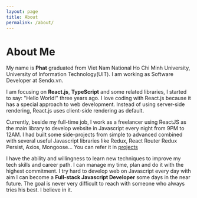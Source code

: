```yaml
---
layout: page
title: About
permalink: /about/
---
```


# About Me

My name is **Phat** graduated from Viet Nam National Ho Chi Minh University, University of Information Technology(UIT). I am working as Software Developer at Sendo.vn.

I am focusing on **React.js**, **TypeScript** and some related libraries, I started to say: "Hello World!" three years ago. I love coding with React.js because it has a special approach to web development. Instead of using server-side rendering, React.js uses client-side rendering as default.

Currently, beside my full-time job, I work as a freelancer using ReactJS as the main library to develop website in Javascript every night from 9PM to 12AM.
I had built some side-projects from simple to advanced combined with several useful Javascript libraries like Redux, React Router Redux Persist, Axios, Mongoose... You can refer it in [projects](/projects)

I have the ability and willingness to learn new techniques to improve my tech skills and career path.
I can manage my time, plan and do it with the highest commitment.
I try hard to develop web on Javascript every day with aim I can become a **Full-stack Javascript Developer** some days in the near future. The goal is never very difficult to reach with someone who always tries his best. I believe in it.

